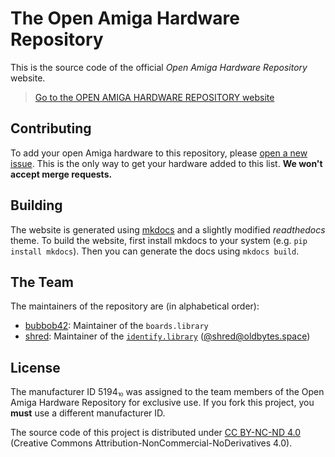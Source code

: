 # The Open Amiga Hardware Repository

This is the source code of the official _Open Amiga Hardware Repository_ website.

> [Go to the OPEN AMIGA HARDWARE REPOSITORY website](https://oahr.github.io/oahr/)

## Contributing

To add your open Amiga hardware to this repository, please [open a new issue](https://github.com/oahr/oahr/issues/new/choose). This is the only way to get your hardware added to this list. **We won't accept merge requests.**

## Building

The website is generated using [mkdocs](https://www.mkdocs.org/) and a slightly modified _readthedocs_ theme. To build the website, first install mkdocs to your system (e.g. `pip install mkdocs`). Then you can generate the docs using `mkdocs build`.

## The Team

The maintainers of the repository are (in alphabetical order):

* [bubbob42](https://github.com/bubbob42): Maintainer of the `boards.library`
* [shred](https://github.com/shred): Maintainer of the [`identify.library`](https://github.com/shred/identify) ([@shred@oldbytes.space](https://oldbytes.space/@shred))

## License

The manufacturer ID 5194⏨ was assigned to the team members of the Open Amiga Hardware Repository for exclusive use. If you fork this project, you **must** use a different manufacturer ID.

The source code of this project is distributed under [CC BY-NC-ND 4.0](https://creativecommons.org/licenses/by-nc-nd/4.0/) (Creative Commons Attribution-NonCommercial-NoDerivatives 4.0).
